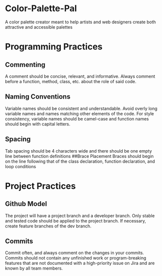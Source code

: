 # Color-Palette-Pal
A color palette creator meant to help artists and web designers create both attractive and accessible palettes

# Programming Practices
## Commenting
A comment should be concise, relevant, and informative. Always comment before a function, method, class, etc. about the role of said code.
## Naming Conventions
Variable names should be consistent and understandable. Avoid overly long variable names and names matching other elements of the code. For style consistency, variable names should be camel-case and function names should begin with capital letters.
## Spacing
Tab spacing should be 4 characters wide and there should be one empty line between function definitions
##Brace Placement
Braces should begin on the line following that of the class declaration, function declaration, and loop conditions

# Project Practices
## Github Model
The project will have a project branch and a developer branch. Only stable and tested code should be applied to the project branch. If necessary, create feature branches of the dev branch.
## Commits
Commit often, and always comment on the changes in your commits. Commits should not contain any unfinished work or program-breaking features that are not documented with a high-priority issue on Jira and are known by all team members.
